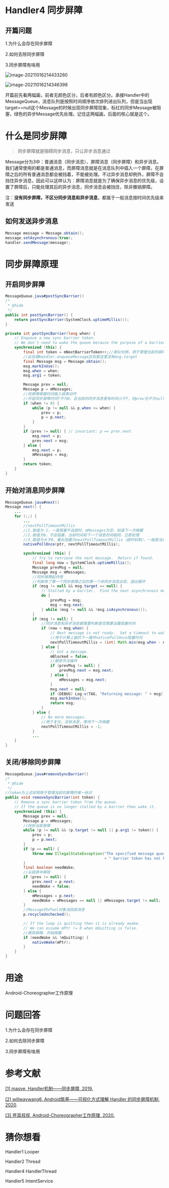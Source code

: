 # Handler4 同步屏障

## 开篇问题

1.为什么会存在同步屏障

2.如何去除同步屏障

3.同步屏障有啥用

![image-20211016214433260](C:\Users\Admin\AppData\Roaming\Typora\typora-user-images\image-20211016214433260.png)

![image-20211016214346398](C:\Users\Admin\AppData\Roaming\Typora\typora-user-images\image-20211016214346398.png)

开篇前先看两幅画，前者无颜色区分，后者有颜色区分。承接Handler中的MessageQueue，消息队列是按照时间顺序依次排列进出队列，但是当出现target==null这个Message的时候出现同步屏障现象，标红的同步Message被阻塞，绿色的异步Message优先处理。记住这两幅画，后面的核心就是这个。

# 什么是同步屏障

> 同步屏障就是阻碍同步消息，只让异步消息通过  

Message分为3中：普通消息（同步消息）、屏障消息（同步屏障）和异步消息。我们通常使用的都是普通消息，而屏障消息就是在消息队列中插入一个屏障，在屏障之后的所有普通消息都会被挡着，不能被处理。不过异步消息却例外，屏障不会挡住异步消息，因此可以这样认为：屏障消息就是为了确保异步消息的优先级，设置了屏障后，只能处理其后的异步消息，同步消息会被挡住，除非撤销屏障。

注：**没有同步屏障，不区分同步消息和异步消息**，都属于一般消息按时间优先级来发送

## 如何发送异步消息

```java
Message message = Message.obtain();
message.setAsynchronous(true);
handler.sendMessage(message);
```



# 同步屏障原理

## 开启同步屏障

```java
MessageQueue.java#postSyncBarrier()
/*
 * @hide
 */
public int postSyncBarrier() {
    return postSyncBarrier(SystemClock.uptimeMillis());
}

private int postSyncBarrier(long when) {
    // Enqueue a new sync barrier token.
    // We don't need to wake the queue because the purpose of a barrier is to stall it.
    synchronized (this) {
        final int token = mNextBarrierToken++;//类似句柄，用于管理当前的屏障的唯一标识
        //此处跟Handler.enqueueMessage区别是这里没有msg.target
        final Message msg = Message.obtain();
        msg.markInUse();
        msg.when = when;
        msg.arg1 = token;

        Message prev = null;
        Message p = mMessages;
        //将屏障根据时间插入链表动作
        //开启同步屏障时间T不为0，且当前的同步消息里有时间小于T，则prev也不为null
        if (when != 0) {
            while (p != null && p.when <= when) {
                prev = p;
                p = p.next;
            }
        }
        if (prev != null) { // invariant: p == prev.next
            msg.next = p;
            prev.next = msg;
        } else {
            msg.next = p;
            mMessages = msg;
        }
        return token;
    }
}
```



## 开始对消息同步屏障

```java
MessageQueue.java#next()
Message next() {
    ...
    for (;;) {
        ...
		//nextPollTimeoutMillis
        //1.取值为-1，一直阻塞不会超时，mMessages为空，知道下一次唤醒
        //2.取值为0，不会阻塞，当前时间和下一个消息时间相同，立即处理
        //3.取值为大于0，最长阻塞为nextPollTimeoutMillis（超时机制），一般是当前时间早于下一个消息
        nativePollOnce(ptr, nextPollTimeoutMillis);

        synchronized (this) {
            // Try to retrieve the next message.  Return if found.
            final long now = SystemClock.uptimeMillis();
            Message prevMsg = null;
            Message msg = mMessages;
            //同步屏障起作用
            //判断除了第一个同步屏障之后的第一个非同步消息出现，退出循环
            if (msg != null && msg.target == null) {
                // Stalled by a barrier.  Find the next asynchronous message in the queue.
                do {
                    prevMsg = msg;
                    msg = msg.next;
                } while (msg != null && !msg.isAsynchronous());
            }
            if (msg != null) {
                //同步消息和异步消息都需要判断是否需要设置阻塞时间
                if (now < msg.when) {
                    // Next message is not ready.  Set a timeout to wake up when it is ready.
                    //用于计算上面的下一循环nativePollOnce阻塞时间
                    nextPollTimeoutMillis = (int) Math.min(msg.when - now, Integer.MAX_VALUE);
                } else {
                    // Got a message.
                    mBlocked = false;
                    //删除节点操作
                    if (prevMsg != null) {
                        prevMsg.next = msg.next;
                    } else {
                        mMessages = msg.next;
                    }
                    msg.next = null;
                    if (DEBUG) Log.v(TAG, "Returning message: " + msg);
                    msg.markInUse();
                    return msg;
                }
            } else {
                // No more messages.
                //用于复位，没有消息，等待下一次唤醒
                nextPollTimeoutMillis = -1;
            }
            ...
    }
}
```

## 关闭/移除同步屏障

```java
MessageQueue.java#removeSyncBarrier()
/*
 * @hide
 */
//token为上述说明用于管理当前的屏障的唯一标识
public void removeSyncBarrier(int token) {
    // Remove a sync barrier token from the queue.
    // If the queue is no longer stalled by a barrier then wake it.
    synchronized (this) {
        Message prev = null;
        Message p = mMessages;
        //找到当前屏障
        while (p != null && (p.target != null || p.arg1 != token)) {
            prev = p;
            p = p.next;
        }
        if (p == null) {
            throw new IllegalStateException("The specified message queue synchronization "
                                            + " barrier token has not been posted or has already been removed.");
        }
        final boolean needWake;
        //从链表中移除
        if (prev != null) {
            prev.next = p.next;
            needWake = false;
        } else {
            mMessages = p.next;
            needWake = mMessages == null || mMessages.target != null;
        }
        //Message的sPool对象池回收消息
        p.recycleUnchecked();

        // If the loop is quitting then it is already awake.
        // We can assume mPtr != 0 when mQuitting is false.
        //移除屏障，开始唤醒
        if (needWake && !mQuitting) {
            nativeWake(mPtr);
        }
    }
}
```



# 用途

Android-Choreographer工作原理

# 问题回答

1.为什么会存在同步屏障

2.如何去除同步屏障

3.同步屏障有啥用

# 参考文献

[[1] maove, Handler机制——同步屏障, 2019.](https://blog.csdn.net/start_mao/article/details/98963744)

[[2] willwaywang6, Android筑基——可视化方式理解 Handler 的同步屏障机制, 2020](https://blog.csdn.net/willway_wang/article/details/108328820?utm_medium=distribute.pc_relevant.none-task-blog-2%7Edefault%7EBlogCommendFromMachineLearnPai2%7Edefault-14.control&depth_1-utm_source=distribute.pc_relevant.none-task-blog-2%7Edefault%7EBlogCommendFromMachineLearnPai2%7Edefault-14.control).

[[3] 苍耳叔叔, Android-Choreographer工作原理, 2020.](https://juejin.cn/post/6894206842277199880)



# 猜你想看

Handler1 Looper

Handler2 Thread

Handler4 HandlerThread

Handler5 IntentService
